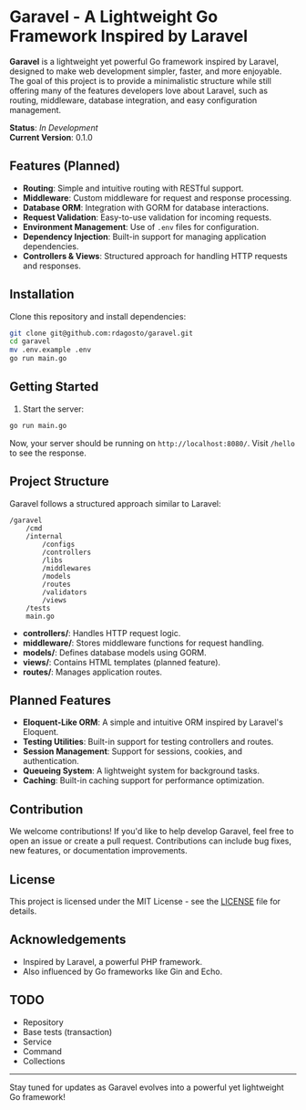 # Garavel - A Lightweight Go Framework Inspired by Laravel

**Garavel** is a lightweight yet powerful Go framework inspired by Laravel, designed to make web development simpler, faster, and more enjoyable. The goal of this project is to provide a minimalistic structure while still offering many of the features developers love about Laravel, such as routing, middleware, database integration, and easy configuration management.

**Status**: _In Development_  
**Current Version**: 0.1.0

## Features (Planned)

- **Routing**: Simple and intuitive routing with RESTful support.
- **Middleware**: Custom middleware for request and response processing.
- **Database ORM**: Integration with GORM for database interactions.
- **Request Validation**: Easy-to-use validation for incoming requests.
- **Environment Management**: Use of `.env` files for configuration.
- **Dependency Injection**: Built-in support for managing application dependencies.
- **Controllers & Views**: Structured approach for handling HTTP requests and responses.

## Installation

Clone this repository and install dependencies:

```bash
git clone git@github.com:rdagosto/garavel.git
cd garavel
mv .env.example .env
go run main.go
```

## Getting Started

1. Start the server:

```bash
go run main.go
```

Now, your server should be running on `http://localhost:8080/`. Visit `/hello` to see the response.

## Project Structure

Garavel follows a structured approach similar to Laravel:

```
/garavel
    /cmd
    /internal
        /configs
        /controllers
        /libs
        /middlewares
        /models
        /routes
        /validators
        /views
    /tests
    main.go
```

- **controllers/**: Handles HTTP request logic.
- **middleware/**: Stores middleware functions for request handling.
- **models/**: Defines database models using GORM.
- **views/**: Contains HTML templates (planned feature).
- **routes/**: Manages application routes.

## Planned Features

- **Eloquent-Like ORM**: A simple and intuitive ORM inspired by Laravel's Eloquent.
- **Testing Utilities**: Built-in support for testing controllers and routes.
- **Session Management**: Support for sessions, cookies, and authentication.
- **Queueing System**: A lightweight system for background tasks.
- **Caching**: Built-in caching support for performance optimization.

## Contribution

We welcome contributions! If you'd like to help develop Garavel, feel free to open an issue or create a pull request. Contributions can include bug fixes, new features, or documentation improvements.

## License

This project is licensed under the MIT License - see the [LICENSE](LICENSE) file for details.

## Acknowledgements

- Inspired by Laravel, a powerful PHP framework.
- Also influenced by Go frameworks like Gin and Echo.

## TODO

- Repository
- Base tests (transaction)
- Service
- Command
- Collections

---

Stay tuned for updates as Garavel evolves into a powerful yet lightweight Go framework!

